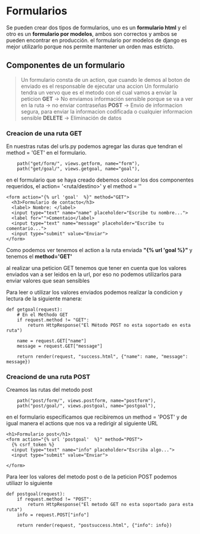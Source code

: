 # Formularios

Se pueden crear dos tipos de formularios, uno es un **formulario html** y el otro es un **formulario por modelos**, ambos son correctos y ambos se pueden encontrar en producción.
el formulario por modelos de django es mejor utilizarlo porque nos permite mantener un orden mas estricto.

## Componentes de un formulario

> Un formulario consta de un action, que cuando le demos al boton de enviado es el responsable de ejecutar una accion
> Un formulario tendra un vervo que es el metodo con el cual vamos a enviar la peticion
> **GET** -> No enviamos información sensible porque se va a ver en la ruta -> no enviar contraseñas
> **POST** -> Envio de informacion segura, para enviar la informacion codificada o cualquier informacion sensible
> **DELETE** -> Eliminación de datos

### Creacion de una ruta GET

En nuestras rutas del urls.py podemos agregar las duras que tendran el method = 'GET' en el formulario.

```
    path("get/form/", views.getform, name="form"),
    path("get/goal/", views.getgoal, name="goal"),
```

en el formulario que se haya creado debemos colocar los dos componentes requeridos, el action= '<ruta/destino>' y el method = '<metodo>'

```
<form action="{% url 'goal'  %}" method="GET">
  <h3>Formulario de contacto</h3>
  <label> Nombre: </label>
  <input type="text" name="name" placeholder="Escribe tu nombre...">
  <label for="">Comentaio</label>
  <input type="text" name="message" placeholder="Escribe tu comentario...">
  <input type="submit" value="Enviar">
</form>
```

Como podemos ver tenemos el action a la ruta enviada **"{% url 'goal %}"**
y tenemos el **method='GET'**

al realizar una peticion GET tenemos que tener en cuenta que los valores enviados van a ser leidos en la url, por eso no podemos utilizarlos para enviar valores que sean sensibles

Para leer o utilizar los valores enviados podemos realizar la condicion y lectura de la siguiente manera:

```
def getgoal(request):
    # En el Methodo GET
    if request.method != "GET":
        return HttpResponse("El Método POST no esta soportado en esta ruta")

    name = request.GET["name"]
    message = request.GET["message"]

    return render(request, "success.html", {"name": name, "message": message})
```

### Creaciond de una ruta POST

Creamos las rutas del metodo post

```
    path("post/form/", views.postform, name="postform"),
    path("post/goal/", views.postgoal, name="postgoal"),
```

en el formulario especificamos que recibiremos un method = 'POST' y de igual manera el actions que nos va a redirigir al siguiente URL

```
<h1>Formulario post</h1>
<form action="{% url 'postgoal'  %}" method="POST">
  {% csrf_token %}
  <input type="text" name="info" placeholder="Escriba algo...">
  <input type="submit" value="Enviar">

</form>

```

Para leer los valores del metodo post o de la peticion POST podemos utiliazr lo siguiente

```
def postgoal(request):
    if request.method != "POST":
        return HttpResponse("El metodo GET no esta soportado para esta ruta")
    info = request.POST["info"]

    return render(request, "postsuccess.html", {"info": info})

```
